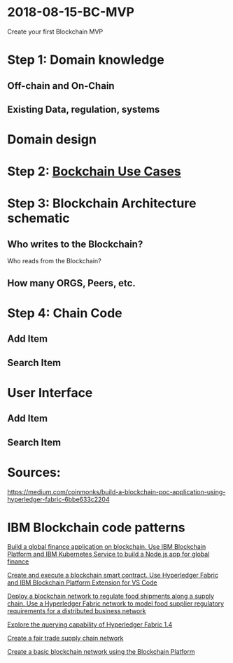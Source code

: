 # 2018-08-15-BC-MVP
Create your first Blockchain MVP

# Step 1: Domain knowledge

   ## Off-chain and On-Chain
   ## Existing Data, regulation, systems
   
# Domain design   

# Step 2: <a href="https://www.ibm.com/blockchain/use-cases/">Bockchain Use Cases</a>

# Step 3: Blockchain Architecture schematic
   
   ## Who writes to the Blockchain?
   Who reads from the Blockchain?
   
   ## How many ORGS, Peers, etc.
   
# Step 4: Chain Code

   ## Add Item
   ## Search Item
   
# User Interface   
   
   ## Add Item
   ## Search Item
   
  
# Sources:

https://medium.com/coinmonks/build-a-blockchain-poc-application-using-hyperledger-fabric-6bbe633c2204


# IBM Blockchain code patterns

[Build a global finance application on blockchain. Use IBM Blockchain Platform and IBM Kubernetes Service to build a Node.js app for global finance](https://developer.ibm.com/patterns/build-a-global-finance-application-on-blockchain/)

[Create and execute a blockchain smart contract. Use Hyperledger Fabric and IBM Blockchain Platform Extension for VS Code](https://developer.ibm.com/patterns/create-and-execute-a-blockchain-smart-contract-ibp-v20/)

[Deploy a blockchain network to regulate food shipments along a supply chain. Use a Hyperledger Fabric network to model food supplier regulatory requirements for a distributed business network](https://developer.ibm.com/patterns/monitor-food-shipments-using-blockchain/)

[Explore the querying capability of Hyperledger Fabric 1.4](https://developer.ibm.com/patterns/using-query-capability-with-blockchain-with-ibp-vscode-extension-for-think/)

[Create a fair trade supply chain network](https://developer.ibm.com/patterns/coffee-supply-chain-network-hyperledger-fabric-blockchain-2/)

[Create a basic blockchain network using the Blockchain Platform](https://developer.ibm.com/patterns/build-a-blockchain-network/)

